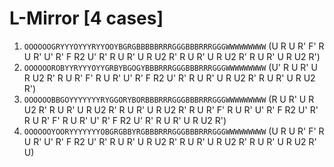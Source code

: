 # L-Mirror [4 cases]

1. `OOOOOOGRYYYOYYYRYYOOYBGRGBBBBBRRRGGGBBBRRRGGGWWWWWWWWW` (U R U R' F' R U R' U' R' F R2 U' R' R U R' U R U2 R' R U R' U R U2 R' R U R' U R U2 R')
1. `OOOOOOROBYYRYYYOYYGRBYBGOGYBBBRRRGGGBBBRRRGGGWWWWWWWWW` (U' R U R' U R U2 R' R U R' F' R U R' U' R' F R2 U' R' R U R' U R U2 R' R U R' U R U2 R')
1. `OOOOOOBBGOYYYYYYYRYGGORYBORBBBRRRGGGBBBRRRGGGWWWWWWWWW` (R U R' U R U2 R' R U R' U R U2 R' R U R' U R U2 R' R U R' F' R U R' U' R' F R2 U' R' R U R' F' R U R' U' R' F R2 U' R' R U R' U R U2 R')
1. `OOOOOOYOORYYYYYYYOBGRGBBYRGBBBRRRGGGBBBRRRGGGWWWWWWWWW` (U R U R' F' R U R' U' R' F R2 U' R' R U R' U R U2 R' R U R' U R U2 R' R U R' U R U2 R' U)
